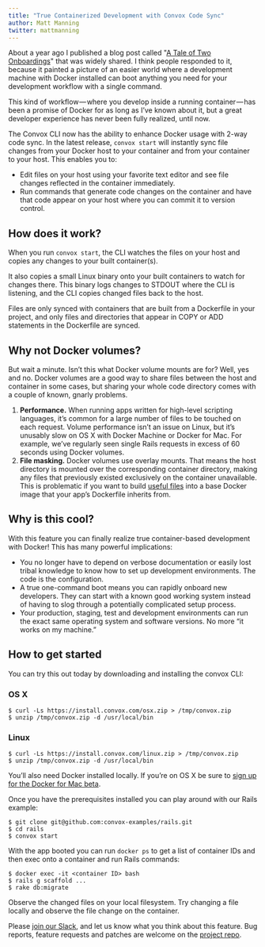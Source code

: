 ```yaml
---
title: "True Containerized Development with Convox Code Sync"
author: Matt Manning
twitter: mattmanning
---
```


About a year ago I published a blog post called "[A Tale of Two Onboardings](https://convox.com/blog/a-tale-of-two-onboardings/)" that was widely shared. I think people responded to it, because it painted a picture of an easier world where a development machine with Docker installed can boot anything you need for your development workflow with a single command.

This kind of workflow — where you develop inside a running container — has been a promise of Docker for as long as I’ve known about it, but a great developer experience has never been fully realized, until now.

The Convox CLI now has the ability to enhance Docker usage with 2-way code sync. In the latest release, `convox start` will instantly sync file changes from your Docker host to your container and from your container to your host. This enables you to:

- Edit files on your host using your favorite text editor and see file changes reflected in the container immediately.
- Run commands that generate code changes on the container and have that code appear on your host where you can commit it to version control.

<!--more-->

## How does it work?

When you run `convox start`, the CLI watches the files on your host and copies any changes to your built container(s).

It also copies a small Linux binary onto your built containers to watch for changes there. This binary logs changes to STDOUT where the CLI is listening, and the CLI copies changed files back to the host.

Files are only synced with containers that are built from a Dockerfile in your project, and only files and directories that appear in COPY or ADD statements in the Dockerfile are synced.

## Why not Docker volumes?

But wait a minute. Isn’t this what Docker volume mounts are for? Well, yes and no. Docker volumes are a good way to share files between the host and container in some cases, but sharing your whole code directory comes with a couple of known, gnarly problems.

1. **Performance.** When running apps written for high-level scripting languages, it’s common for a large number of files to be touched on each request. Volume performance isn’t an issue on Linux, but it’s unusably slow on OS X with Docker Machine or Docker for Mac. For example, we’ve regularly seen single Rails requests in excess of 60 seconds using Docker volumes.
2. **File masking.** Docker volumes use overlay mounts. That means the host directory is mounted over the corresponding container directory, making any files that previously existed exclusively on the container unavailable. This is problematic if you want to build [useful files](https://github.com/convox/rails/blob/80343c751c87be20b1f15c7293d386ceb6824e40/Dockerfile#L8-L9) into a base Docker image that your app’s Dockerfile inherits from.

## Why is this cool?

With this feature you can finally realize true container-based development with Docker! This has many powerful implications:

- You no longer have to depend on verbose documentation or easily lost tribal knowledge to know how to set up development environments. The code is the configuration.
- A true one-command boot means you can rapidly onboard new developers. They can start with a known good working system instead of having to slog through a potentially complicated setup process.
- Your production, staging, test and development environments can run the exact same operating system and software versions. No more “it works on my machine.”

## How to get started

You can try this out today by downloading and installing the convox CLI:

### OS X

```
$ curl -Ls https://install.convox.com/osx.zip > /tmp/convox.zip
$ unzip /tmp/convox.zip -d /usr/local/bin
```

### Linux

```
$ curl -Ls https://install.convox.com/linux.zip > /tmp/convox.zip
$ unzip /tmp/convox.zip -d /usr/local/bin
```

You’ll also need Docker installed locally. If you’re on OS X be sure to [sign up for the Docker for Mac beta](https://beta.docker.com/).

Once you have the prerequisites installed you can play around with our Rails example:

```
$ git clone git@github.com:convox-examples/rails.git
$ cd rails
$ convox start
```

With the app booted you can run `docker ps` to get a list of container IDs and then exec onto a container and run Rails commands:

```
$ docker exec -it <container ID> bash
$ rails g scaffold ...
$ rake db:migrate
```

Observe the changed files on your local filesystem. Try changing a file locally and observe the file change on the container.

Please [join our Slack](https://invite.convox.com), and let us know what you think about this feature. Bug reports, feature requests and patches are welcome on the [project repo](https://github.com/convox/rack).
